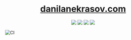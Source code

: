 <h1 align="center">
    <a href="https://danilanekrasov.com/">danilanekrasov.com</a>
</h1>

<p align="center">
    <a href="https://github.com/danilanekrasov/danilanekrasov.github.io/commits/" title="last commit"><img src="https://img.shields.io/github/last-commit/danilanekrasov/danilanekrasov.github.io?style=flat"></a>
   <a href="https://github.com/danilanekrasov/danilanekrasov.github.io/commits/" title="commit activity"><img src="https://img.shields.io/github/commit-activity/y/danilanekrasov/danilanekrasov.github.io?style=flat"></a>  
  <a href="https://github.com/danilanekrasov/danilanekrasov.github.io/actions?query=workflow%3ACI" title="build status"><img src="https://github.com/danilanekrasov/danilanekrasov.github.ioworkflows/CI/badge.svg"></a>
  <a href="https://github.com/danilanekrasov/danilanekrasov.github.io/blob/master/LICENSE" title="license"><img src="https://img.shields.io/github/license/danilanekrasov/danilanekrasov.github.io"></a>
  
  
  
  ![CI](https://github.com/danilanekrasov/danilanekrasov.github.io/workflows/CI/badge.svg)
